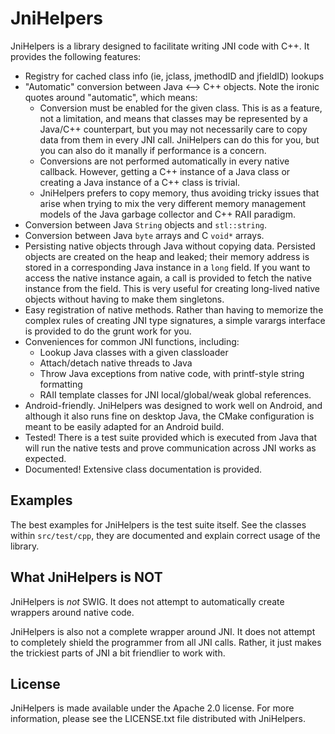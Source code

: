 JniHelpers
==========

JniHelpers is a library designed to facilitate writing JNI code with C++.
It provides the following features:

* Registry for cached class info (ie, jclass, jmethodID and jfieldID) lookups
* "Automatic" conversion between Java <--> C++ objects. Note the ironic quotes
  around "automatic", which means:
  - Conversion must be enabled for the given class. This is as a feature, not
    a limitation, and means that classes may be represented by a Java/C++
    counterpart, but you may not necessarily care to copy data from them in
    every JNI call. JniHelpers can do this for you, but you can also do it
    manally if performance is a concern.
  - Conversions are not performed automatically in every native callback.
    However, getting a C++ instance of a Java class or creating a Java
    instance of a C++ class is trivial.
  - JniHelpers prefers to copy memory, thus avoiding tricky issues that arise
    when trying to mix the very different memory management models of the Java
    garbage collector and C++ RAII paradigm.
* Conversion between Java `String` objects and `stl::string`.
* Conversion between Java `byte` arrays and C `void*` arrays.
* Persisting native objects through Java without copying data. Persisted
  objects are created on the heap and leaked; their memory address is stored
  in a corresponding Java instance in a `long` field. If you want to access
  the native instance again, a call is provided to fetch the native instance
  from the field. This is very useful for creating long-lived native objects
  without having to make them singletons.
* Easy registration of native methods. Rather than having to memorize the
  complex rules of creating JNI type signatures, a simple varargs interface is
  provided to do the grunt work for you.
* Conveniences for common JNI functions, including:
  - Lookup Java classes with a given classloader
  - Attach/detach native threads to Java
  - Throw Java exceptions from native code, with printf-style string
    formatting
  - RAII template classes for JNI local/global/weak global references.
* Android-friendly. JniHelpers was designed to work well on Android, and
  although it also runs fine on desktop Java, the CMake configuration is meant
  to be easily adapted for an Android build.
* Tested! There is a test suite provided which is executed from Java that will
  run the native tests and prove communication across JNI works as expected.
* Documented! Extensive class documentation is provided.


Examples
--------

The best examples for JniHelpers is the test suite itself. See the classes
within `src/test/cpp`, they are documented and explain correct usage of the
library.


What JniHelpers is NOT
----------------------

JniHelpers is *not* SWIG. It does not attempt to automatically create wrappers
around native code.

JniHelpers is also not a complete wrapper around JNI. It does not attempt to
completely shield the programmer from all JNI calls. Rather, it just makes the
trickiest parts of JNI a bit friendlier to work with.


License
-------

JniHelpers is made available under the Apache 2.0 license. For more information,
please see the LICENSE.txt file distributed with JniHelpers.
